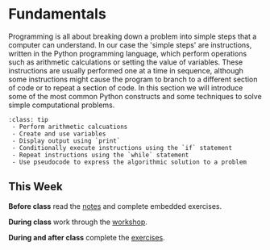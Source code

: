 # Fundamentals

Programming is all about breaking down a problem into simple steps that a computer can understand. In our case the 'simple steps' are instructions, written in the Python programming language, which perform operations such as arithmetic calculations or setting the value of variables. These instructions are usually performed one at a time in sequence, although some instructions might cause the program to branch to a different section of code or to repeat a section of code. In this section we will introduce some of the most common Python constructs and some techniques to solve simple computational problems.

```{admonition} What you'll learn
:class: tip
 - Perform arithmetic calcuations
 - Create and use variables
 - Display output using `print`
 - Conditionally execute instructions using the `if` statement
 - Repeat instructions using the `while` statement
 - Use pseudocode to express the algorithmic solution to a problem
```

## This Week

**Before class** read the [notes](calculations_notes.ipynb) and complete embedded exercises.

**During class** work through the [workshop](calculations.ipynb).

**During and after class** complete the [exercises](calculations_homework.md).
